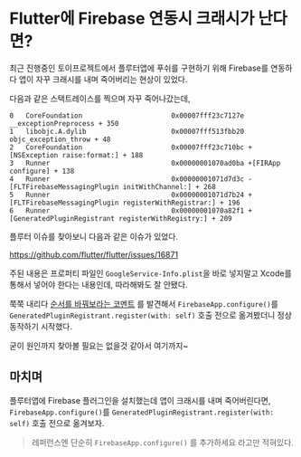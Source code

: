 # Flutter에 Firebase 연동시 크래시가 난다면?

최근 진행중인 토이프로젝트에서 플루터앱에 푸쉬를 구현하기 위해 Firebase를 연동하다 앱이 자꾸 크래시를 내며 죽어버리는 현상이 있었다.

다음과 같은 스택트레이스를 찍으며 자꾸 죽어나갔는데,

```
0   CoreFoundation                      0x00007fff23c7127e __exceptionPreprocess + 350
1   libobjc.A.dylib                     0x00007fff513fbb20 objc_exception_throw + 48
2   CoreFoundation                      0x00007fff23c710bc +[NSException raise:format:] + 188
3   Runner                              0x00000001070ad0ba +[FIRApp configure] + 138
4   Runner                              0x00000001071d7d3c -[FLTFirebaseMessagingPlugin initWithChannel:] + 268
5   Runner                              0x00000001071d7b24 +[FLTFirebaseMessagingPlugin registerWithRegistrar:] + 196
6   Runner                              0x00000001070a82f1 +[GeneratedPluginRegistrant registerWithRegistry:] + 209
```

플루터 이슈를 찾아보니 다음과 같은 이슈가 있었다.

https://github.com/flutter/flutter/issues/16871

주된 내용은 프로퍼티 파일인 `GoogleService-Info.plist`을 바로 넣지말고 Xcode를 통해서 넣어야 한다는 내용인데, 따라해봐도 잘 안됐다.

쭉쭉 내리다 [순서를 바꿔보라는 코멘트](https://github.com/flutter/flutter/issues/16871#issuecomment-554782611) 를 발견해서 `FirebaseApp.configure()`를 `GeneratedPluginRegistrant.register(with: self)` 호출 전으로 옮겨봤더니 정상동작하기 시작했다.

굳이 원인까지 찾아볼 필요는 없을것 같아서 여기까지~

## 마치며
플루터앱에 Firebase 플러그인을 설치했는데 앱이 크래시를 내며 죽어버린다면, `FirebaseApp.configure()`를 `GeneratedPluginRegistrant.register(with: self)` 호출 전으로 옮겨보자.

> 레퍼런스엔 단순히 `FirebaseApp.configure()` 를 추가하세요 라고만 적혀있다.
